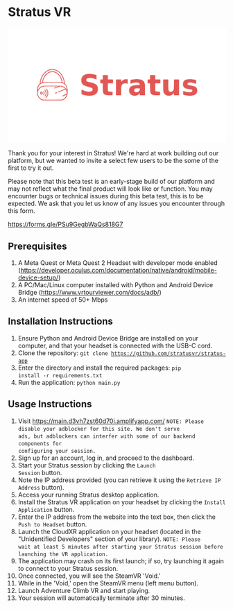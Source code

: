 # Stratus VR
![alt text](logo.png)

Thank you for your interest in Stratus! We're hard at work building out our platform, but we wanted to invite a select few users to be the some of the first to try it out. 

Please note that this beta test is an early-stage build of our platform and may not reflect what the final product will look like or function. You may encounter bugs or technical issues during this beta test, this is to be expected. We ask that you let us know of any issues you encounter through this form. 

https://forms.gle/PSu9GegbWaQs818G7

## Prerequisites
1. A Meta Quest or Meta Quest 2 Headset with developer mode enabled (https://developer.oculus.com/documentation/native/android/mobile-device-setup/)
2. A PC/Mac/Linux computer installed with Python and Android Device Bridge (https://www.vrtourviewer.com/docs/adb/)
3. An internet speed of 50+ Mbps

## Installation Instructions
1. Ensure Python and Android Device Bridge are installed on your computer, and that your headset is connected with the USB-C cord.
2. Clone the repository: <code>git clone https://github.com/stratusvr/stratus-app</code>
3. Enter the directory and install the required packages: <code>pip install -r requirements.txt</code>
4. Run the application: <code>python main.py</code>

## Usage Instructions
1. Visit https://main.d3vh7zst60d70i.amplifyapp.com/ <code>NOTE: Please disable your adblocker for this site. We don't serve ads, but adblockers can interfer with some of our backend components for configuring your session.</code>
2. Sign up for an account, log in, and proceed to the dashboard.
3. Start your Stratus session by clicking the <code>Launch Session</code> button.
4. Note the IP address provided (you can retrieve it using the <code>Retrieve IP Address</code> button).
5. Access your running Stratus desktop application.
6. Install the Stratus VR application on your headset by clicking the <code>Install Application</code> button.
7. Enter the IP address from the website into the text box, then click the <code>Push to Headset</code> button.
8. Launch the CloudXR application on your headset (located in the "Unidentified Developers" section of your library). <code>NOTE: Please wait at least 5 minutes after starting your Stratus session before launching the VR application.</code>
9. The application may crash on its first launch; if so, try launching it again to connect to your Stratus session.
10. Once connected, you will see the SteamVR 'Void.'
11. While in the 'Void,' open the SteamVR menu (left menu button).
12. Launch Adventure Climb VR and start playing.
13. Your session will automatically terminate after 30 minutes.
